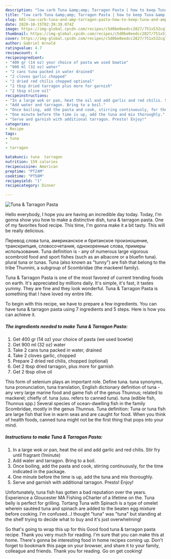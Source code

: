 ```yaml
---
description: "low carb Tuna &amp;amp; Tarragon Pasta | how to keep Tuna &amp;amp; Tarragon Pasta"
title: "low carb Tuna &amp;amp; Tarragon Pasta | how to keep Tuna &amp;amp; Tarragon Pasta"
slug: 601-low-carb-tuna-and-amp-tarragon-pasta-how-to-keep-tuna-and-amp-tarragon-pasta
date: 2020-10-15T02:39:39.074Z
image: https://img-global.cpcdn.com/recipes/c5d0be0eedcc2827/751x532cq70/tuna-tarragon-pasta-recipe-main-photo.jpg
thumbnail: https://img-global.cpcdn.com/recipes/c5d0be0eedcc2827/751x532cq70/tuna-tarragon-pasta-recipe-main-photo.jpg
cover: https://img-global.cpcdn.com/recipes/c5d0be0eedcc2827/751x532cq70/tuna-tarragon-pasta-recipe-main-photo.jpg
author: Gabriel Arnold
ratingvalue: 4.7
reviewcount: 4
recipeingredient:
- "400 gr (14 oz) your choice of pasta we used bowtie"
- "900 ml (32 oz) water"
- "2 cans tuna packed in water drained"
- "2 cloves garlic chopped"
- "2 dried red chilis chopped optional"
- "2 tbsp dried tarragon plus more for garnish"
- "2 tbsp olive oil"
recipeinstructions:
- "In a large wok or pan, heat the oil and add garlic and red chilis. Stir fry until fragrant (1minute)"
- "Add water and tarragon. Bring to a boil."
- "Once boiling, add the pasta and cook, stirring continuously, for the time indicated in the package."
- "One minute before the time is up, add the tuna and mix thoroughly."
- "Serve and garnish with additional tarragon. Presto! Enjoy!"
categories:
- Recipe
tags:
- tuna
- 
- tarragon

katakunci: tuna  tarragon 
nutrition: 159 calories
recipecuisine: American
preptime: "PT24M"
cooktime: "PT58M"
recipeyield: "1"
recipecategory: Dinner

---
```



![Tuna &amp; Tarragon Pasta](https://img-global.cpcdn.com/recipes/c5d0be0eedcc2827/751x532cq70/tuna-tarragon-pasta-recipe-main-photo.jpg)

Hello everybody, I hope you are having an incredible day today. Today, I'm gonna show you how to make a distinctive dish, tuna &amp; tarragon pasta. One of my favorites food recipe. This time, I'm gonna make it a bit tasty. This will be really delicious.

Перевод слова tuna, американское и британское произношение, транскрипция, словосочетания, однокоренные слова, примеры использования. Tuna definition is - any of numerous large vigorous scombroid food and sport fishes (such as an albacore or a bluefin tuna). plural tuna or tunas. Tuna (also known as &#34;tunny&#34;) are fish that belong to the tribe Thunnini, a subgroup of Scombridae (the mackerel family).

Tuna &amp; Tarragon Pasta is one of the most favored of current trending foods on earth. It's appreciated by millions daily. It's simple, it's fast, it tastes yummy. They are fine and they look wonderful. Tuna &amp; Tarragon Pasta is something that I have loved my entire life.


To begin with this recipe, we have to prepare a few ingredients. You can have tuna &amp; tarragon pasta using 7 ingredients and 5 steps. Here is how you can achieve it.

<!--inarticleads1-->

##### The ingredients needed to make Tuna &amp; Tarragon Pasta:

1. Get 400 gr (14 oz) your choice of pasta (we used bowtie)
1. Get 900 ml (32 oz) water
1. Take 2 cans tuna packed in water, drained
1. Take 2 cloves garlic, chopped
1. Prepare 2 dried red chilis, chopped (optional)
1. Get 2 tbsp dried tarragon, plus more for garnish
1. Get 2 tbsp olive oil


This form of selenium plays an important role. Define tuna. tuna synonyms, tuna pronunciation, tuna translation, English dictionary definition of tuna - any very large marine food and game fish of the genus Thunnus; related to mackerel; chiefly of. tuna (usu. refers to canned tuna). tuna (edible fish, Thunnus spp.) Several species of ocean-dwelling fish in the family Scombridae, mostly in the genus Thunnus. Tuna definition: Tuna or tuna fish are large fish that live in warm seas and are caught for food. When you think of health foods, canned tuna might not be the first thing that pops into your mind. 

<!--inarticleads2-->

##### Instructions to make Tuna &amp; Tarragon Pasta:

1. In a large wok or pan, heat the oil and add garlic and red chilis. Stir fry until fragrant (1minute)
1. Add water and tarragon. Bring to a boil.
1. Once boiling, add the pasta and cook, stirring continuously, for the time indicated in the package.
1. One minute before the time is up, add the tuna and mix thoroughly.
1. Serve and garnish with additional tarragon. Presto! Enjoy!


Unfortunately, tuna fish has gotten a bad reputation over the years. Experience a Gloucester MA Fishing oCharter of a lifetime on the. Tuna belly is perfect for grilling. Tortang Tuna with Spinach is a type of omelet wherein sautéed tuna and spinach are added to the beaten egg mixture before cooking. I&#39;m confused…I thought &#34;tuna&#34; was &#34;tuna&#34; but standing at the shelf trying to decide what to buy and it&#39;s just overwhelming! 

So that's going to wrap this up for this Good food tuna &amp; tarragon pasta recipe. Thank you very much for reading. I'm sure that you can make this at home. There's gonna be interesting food in home recipes coming up. Don't forget to bookmark this page on your browser, and share it to your family, colleague and friends. Thank you for reading. Go on get cooking!
